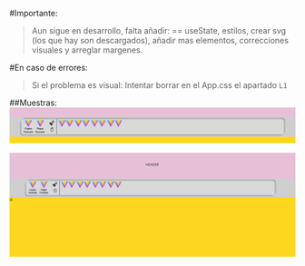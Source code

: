 #Importante:
> Aun sigue en desarrollo, falta añadir:
> == useState, estilos, crear svg (los que hay son descargados), añadir mas elementos, correcciones visuales y arreglar margenes.

#En caso de errores:
> Si el problema es visual: Intentar borrar en el App.css el apartado `L1`

##Muestras:
<img src="/NoDownload/nav.png">


<img src="/NoDownload/page.png">